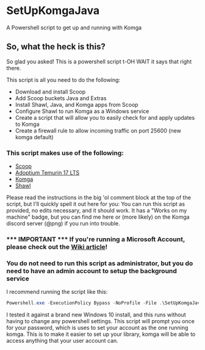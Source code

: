 # SetUpKomgaJava
A Powershell script to get up and running with Komga

## So, what the heck is this?
So glad you asked! This is a powershell script t-OH WAIT it says that right there.

This script is all you need to do the following:
- Download and install Scoop
- Add Scoop buckets Java and Extras
- Install Shawl, Java, and Komga apps from Scoop
- Configure Shawl to run Komga as a Windows service
- Create a script that will allow you to easily check for and apply updates to Komga
- Create a firewall rule to allow incoming traffic on port 25600 (new komga default)

### This script makes use of the following:
- [Scoop](https://github.com/ScoopInstaller/Scoop)
- [Adoptium Temurin 17 LTS](https://adoptium.net/)
- [Komga](https://github.com/gotson/komga)
- [Shawl](https://github.com/mtkennerly/shawl)

Please read the instructions in the big 'ol comment block at the top of the script, but I'll quickly spell it out here for you:
You can run this script as provided, no edits necessary, and it should work. It has a "Works on my machine" badge, but you can find me here or (more likely) on the Komga discord server (@png) if you run into trouble.

### *** IMPORTANT *** If you're running a Microsoft Account, please check out the [Wiki article](https://github.com/losslesspng/SetUpKomgaJava/wiki/Running-With-a-Microsoft-Account)! 

### You do not need to run this script as administrator, but you **do** need to have an admin account to setup the background service
I recommend running the script like this:
```powershell
Powershell.exe -ExecutionPolicy Bypass -NoProfile -File .\SetUpKomgaJava.ps1
```
I tested it against a brand new Windows 10 install, and this runs without having to change any powershell settings. 
This script will prompt you once for your password, which is uses to set your account as the one running komga. This is to make it easier to set up your library, komga will be able to access anything that your user account can. 
